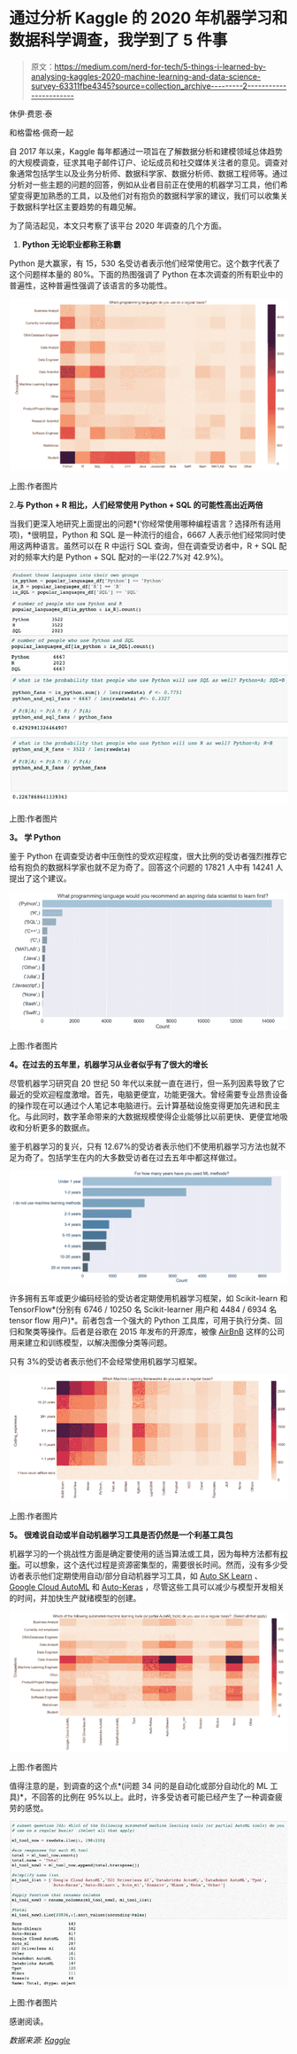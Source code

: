 # 通过分析 Kaggle 的 2020 年机器学习和数据科学调查，我学到了 5 件事

> 原文：<https://medium.com/nerd-for-tech/5-things-i-learned-by-analysing-kaggles-2020-machine-learning-and-data-science-survey-63311fbe4345?source=collection_archive---------2----------------------->

休伊·费恩·泰

和格雷格·佩奇一起

自 2017 年以来，Kaggle 每年都通过一项旨在了解数据分析和建模领域总体趋势的大规模调查，征求其电子邮件订户、论坛成员和社交媒体关注者的意见。调查对象通常包括学生以及业务分析师、数据科学家、数据分析师、数据工程师等。通过分析对一些主题的问题的回答，例如从业者目前正在使用的机器学习工具，他们希望变得更加熟悉的工具，以及他们对有抱负的数据科学家的建议，我们可以收集关于数据科学社区主要趋势的有趣见解。

为了简洁起见，本文只考察了该平台 2020 年调查的几个方面。

1.  **Python 无论职业都称王称霸**

Python 是大赢家，有 15，530 名受访者表示他们经常使用它。这个数字代表了这个问题样本量的 80%。下面的热图强调了 Python 在本次调查的所有职业中的普遍性，这种普遍性强调了该语言的多功能性。

![](img/1b61822d70c9df1ec98ee9921209705a.png)

上图:作者图片

2.**与 Python + R 相比，人们经常使用 Python + SQL 的可能性高出近两倍**

当我们更深入地研究上面提出的问题*(‘你经常使用哪种编程语言？选择所有适用项)，*很明显，Python 和 SQL 是一种流行的组合，6667 人表示他们经常同时使用这两种语言。虽然可以在 R 中运行 SQL 查询，但在调查受访者中，R + SQL 配对的频率大约是 Python + SQL 配对的一半(22.7%对 42.9%)。

![](img/3f335752a9e921dae02e81c4bcb9becd.png)![](img/1bebf29c1d41d7ae03dfc09b070f48d5.png)![](img/830117f3d442f21c2223fae7b2b5a3d9.png)

上图:作者图片

**3。** **学 Python**

鉴于 Python 在调查受访者中压倒性的受欢迎程度，很大比例的受访者强烈推荐它给有抱负的数据科学家也就不足为奇了。回答这个问题的 17821 人中有 14241 人提出了这个建议。

![](img/666341fc15799fafd218a63637063f79.png)

上图:作者图片

**4。在过去的五年里，机器学习从业者似乎有了很大的增长**

尽管机器学习研究自 20 世纪 50 年代以来就一直在进行，但一系列因素导致了它最近的受欢迎程度激增。首先，电脑更便宜，功能更强大。曾经需要专业昂贵设备的操作现在可以通过个人笔记本电脑进行。云计算基础设施变得更加先进和民主化。与此同时，数字革命带来的大数据规模使得企业能够比以前更快、更便宜地吸收和分析更多的数据点。

鉴于机器学习的复兴，只有 12.67%的受访者表示他们不使用机器学习方法也就不足为奇了。包括学生在内的大多数受访者在过去五年中都这样做过。

![](img/d23f6c5c7116be90434eb87299175d2f.png)

许多拥有五年或更少编码经验的受访者定期使用机器学习框架，如 Scikit-learn 和 TensorFlow*(分别有 6746 / 10250 名 Scikit-learner 用户和 4484 / 6934 名 tensor flow 用户)*。前者包含一个强大的 Python 工具库，可用于执行分类、回归和聚类等操作。后者是谷歌在 2015 年发布的开源库，被像 [AirBnB](https://www.youtube.com/watch?v=tPb2u9kwh2w) 这样的公司用来建立和训练模型，以解决图像分类等问题。

只有 3%的受访者表示他们不会经常使用机器学习框架。

![](img/5c6ebcb0abd278e0540be111a04bf7e0.png)

上图:作者图片

**5。** **很难说自动或半自动机器学习工具是否仍然是一个利基工具包**

机器学习的一个挑战性方面是确定要使用的适当算法或工具，因为每种方法都有[权衡](https://ai.stanford.edu/~zayd/why-is-machine-learning-hard.html)。可以想象，这个迭代过程是资源密集型的，需要很长时间。然而，没有多少受访者表示他们定期使用自动/部分自动机器学习工具，如 [Auto SK Learn](https://machinelearningmastery.com/auto-sklearn-for-automated-machine-learning-in-python/) 、 [Google Cloud AutoML](https://cloud.google.com/automl) 和 [Auto-Keras](https://colab.research.google.com/github/phossen/autokeras/blob/master/AutoKeras.ipynb) ，尽管这些工具可以减少与模型开发相关的时间，并加快生产就绪模型的创建。

![](img/5202347db2a6149cfe3470b9b80fb6ce.png)

上图:作者图片

值得注意的是，到调查的这个点*(问题 34 问的是自动化或部分自动化的 ML 工具)*，不回答的比例在 95%以上。此时，许多受访者可能已经产生了一种调查疲劳的感觉。

![](img/b58d0566afc50acd0deef84dc8eec7f6.png)

上图:作者图片

感谢阅读。

*数据来源:* [*Kaggle*](https://www.kaggle.com/c/kaggle-survey-2020)